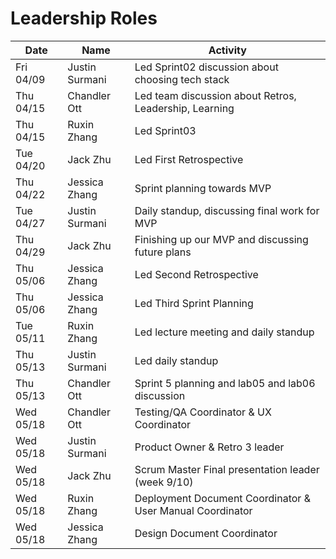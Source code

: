 # Leadership Roles


| Date      | Name              | Activity                                               |
|-----------|-------------------|--------------------------------------------------------|
| Fri 04/09 | Justin Surmani    | Led Sprint02 discussion about choosing tech stack      |
| Thu 04/15 | Chandler Ott      | Led team discussion about Retros, Leadership, Learning | 
| Thu 04/15 | Ruxin Zhang       | Led Sprint03                                           | 
| Tue 04/20 | Jack Zhu          | Led First Retrospective                                | 
| Thu 04/22 | Jessica Zhang     | Sprint planning towards MVP                            |
| Tue 04/27 | Justin Surmani    | Daily standup, discussing final work for MVP           |
| Thu 04/29 | Jack Zhu          | Finishing up our MVP and discussing future plans       |
| Thu 05/06 | Jessica Zhang     | Led Second Retrospective                               |
| Thu 05/06 | Jessica Zhang     | Led Third Sprint Planning                              |
| Tue 05/11 | Ruxin Zhang       | Led lecture meeting and daily standup                  |
| Thu 05/13 | Justin Surmani    | Led daily standup                                      |
| Thu 05/13 | Chandler Ott      | Sprint 5 planning and lab05 and lab06 discussion       |
| Wed 05/18 | Chandler Ott      | Testing/QA Coordinator & UX Coordinator                |
| Wed 05/18 | Justin Surmani    | Product Owner & Retro 3 leader                         |
| Wed 05/18 | Jack Zhu          | Scrum Master Final presentation leader (week 9/10)     |
| Wed 05/18 | Ruxin Zhang       | Deployment Document Coordinator & User Manual Coordinator |
| Wed 05/18 | Jessica Zhang     | Design Document Coordinator                            |
